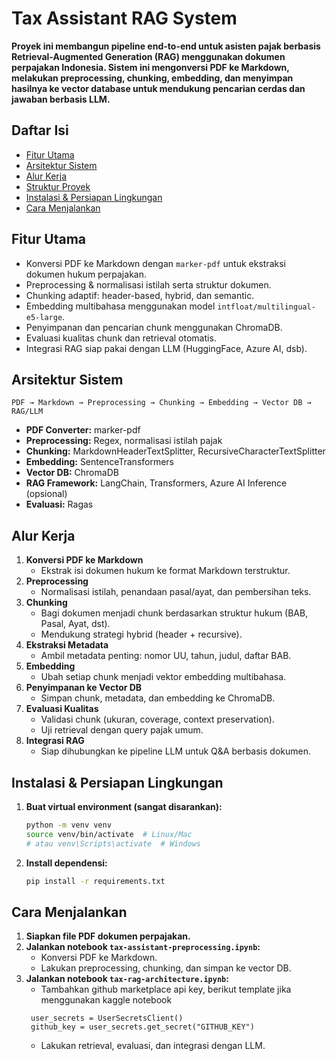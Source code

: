 # Tax Assistant RAG System

**Proyek ini membangun pipeline end-to-end untuk asisten pajak berbasis Retrieval-Augmented Generation (RAG) menggunakan dokumen perpajakan Indonesia. Sistem ini mengonversi PDF ke Markdown, melakukan preprocessing, chunking, embedding, dan menyimpan hasilnya ke vector database untuk mendukung pencarian cerdas dan jawaban berbasis LLM.**

## Daftar Isi

- [Fitur Utama](#fitur-utama)
- [Arsitektur Sistem](#arsitektur-sistem)
- [Alur Kerja](#alur-kerja)
- [Struktur Proyek](#struktur-proyek)
- [Instalasi & Persiapan Lingkungan](#instalasi--persiapan-lingkungan)
- [Cara Menjalankan](#cara-menjalankan)

## Fitur Utama

- Konversi PDF ke Markdown dengan `marker-pdf` untuk ekstraksi dokumen hukum perpajakan.
- Preprocessing & normalisasi istilah serta struktur dokumen.
- Chunking adaptif: header-based, hybrid, dan semantic.
- Embedding multibahasa menggunakan model `intfloat/multilingual-e5-large`.
- Penyimpanan dan pencarian chunk menggunakan ChromaDB.
- Evaluasi kualitas chunk dan retrieval otomatis.
- Integrasi RAG siap pakai dengan LLM (HuggingFace, Azure AI, dsb).

## Arsitektur Sistem

```
PDF → Markdown → Preprocessing → Chunking → Embedding → Vector DB → RAG/LLM
```

- **PDF Converter:** marker-pdf
- **Preprocessing:** Regex, normalisasi istilah pajak
- **Chunking:** MarkdownHeaderTextSplitter, RecursiveCharacterTextSplitter
- **Embedding:** SentenceTransformers
- **Vector DB:** ChromaDB
- **RAG Framework:** LangChain, Transformers, Azure AI Inference (opsional)
- **Evaluasi:** Ragas

## Alur Kerja

1. **Konversi PDF ke Markdown**
   - Ekstrak isi dokumen hukum ke format Markdown terstruktur.
2. **Preprocessing**
   - Normalisasi istilah, penandaan pasal/ayat, dan pembersihan teks.
3. **Chunking**
   - Bagi dokumen menjadi chunk berdasarkan struktur hukum (BAB, Pasal, Ayat, dst).
   - Mendukung strategi hybrid (header + recursive).
4. **Ekstraksi Metadata**
   - Ambil metadata penting: nomor UU, tahun, judul, daftar BAB.
5. **Embedding**
   - Ubah setiap chunk menjadi vektor embedding multibahasa.
6. **Penyimpanan ke Vector DB**
   - Simpan chunk, metadata, dan embedding ke ChromaDB.
7. **Evaluasi Kualitas**
   - Validasi chunk (ukuran, coverage, context preservation).
   - Uji retrieval dengan query pajak umum.
8. **Integrasi RAG**
   - Siap dihubungkan ke pipeline LLM untuk Q&A berbasis dokumen.

## Instalasi & Persiapan Lingkungan

1. **Buat virtual environment (sangat disarankan):**
   ```bash
   python -m venv venv
   source venv/bin/activate  # Linux/Mac
   # atau venv\Scripts\activate  # Windows
   ```

2. **Install dependensi:**
   ```bash
   pip install -r requirements.txt
   ```
   
## Cara Menjalankan

1. **Siapkan file PDF dokumen perpajakan.**
2. **Jalankan notebook `tax-assistant-preprocessing.ipynb`:**
   - Konversi PDF ke Markdown.
   - Lakukan preprocessing, chunking, dan simpan ke vector DB.
3. **Jalankan notebook `tax-rag-architecture.ipynb`:**
   - Tambahkan github marketplace api key, berikut template jika menggunakan kaggle notebook 
   ```
    user_secrets = UserSecretsClient()
    github_key = user_secrets.get_secret("GITHUB_KEY")
   ``` 
   - Lakukan retrieval, evaluasi, dan integrasi dengan LLM.

